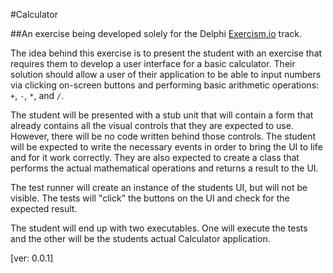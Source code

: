#Calculator    

##An exercise being developed solely for the Delphi [Exercism.io](http://exercism.io/) track.

The idea behind this exercise is to present the student with an exercise that requires them to develop a user interface for a basic calculator.  Their solution should allow a user of their application to be able to input numbers via clicking on-screen buttons and performing basic arithmetic operations: `+`, `-`, `*`, and `/`.

The student will be presented with a stub unit that will contain a form that already contains all the visual controls that they are expected to use.  However, there will be no code written behind those controls.  The student will be expected to write the necessary events in order to bring the UI to life and for it work correctly.  They are also expected to create a class that performs the actual mathematical operations and returns a result to the UI.

The test runner will create an instance of the students UI, but will not be visible.  The tests will "click" the buttons on the UI and check for the expected result.

The student will end up with two executables.  One will execute the tests and the other will be the students actual Calculator application.

[ver: 0.0.1]   
